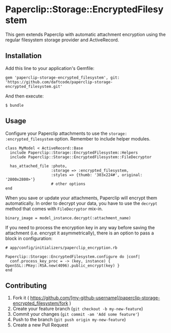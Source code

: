 # Paperclip::Storage::EncryptedFilesystem

This gem extends Paperclip with automatic attachment encryption using the regular filesystem storage provider and ActiveRecord.

## Installation

Add this line to your application's Gemfile:

    gem 'paperclip-storage-encrypted_filesystem', git: 'https://github.com/daftcode/paperclip-storage-encrypted_filesystem.git'

And then execute:

    $ bundle

## Usage

Configure your Paperclip attachments to use the `storage: :encrypted_filesystem` option. Remember to include helper modules.

    class MyModel < ActiveRecord::Base
      include Paperclip::Storage::EncryptedFilesystem::Helpers
      include Paperclip::Storage::EncryptedFilesystem::FileDecryptor
      
      has_attached_file :photo,
                        :storage => :encrypted_filesystem,
                        :styles => {thumb: '303x224#', original: '2800x2800>'}
                        # other options
    end

When you save or update your attachments, Paperclip will encrypt them automatically.
In order to decrypt your data, you have to use the `decrypt` method that comes with `FileDecryptor` mix-in.

    binary_image = model_instance.decrypt(:attachment_name)

If you need to process the encryption key in any way before saving the attachment (i.e. encrypt it asymmetrically),
there is an option to pass a block in configuration:

    # app/config/initializers/paperclip_encryption.rb

    Paperclip::Storage::EncryptedFilesystem.configure do |conf|
      conf.process_key_proc = -> (key, instance) { OpenSSL::PKey::RSA.new(4096).public_encrypt(key) }
    end

## Contributing

1. Fork it ( https://github.com/[my-github-username]/paperclip-storage-encrypted_filesystem/fork )
2. Create your feature branch (`git checkout -b my-new-feature`)
3. Commit your changes (`git commit -am 'Add some feature'`)
4. Push to the branch (`git push origin my-new-feature`)
5. Create a new Pull Request
